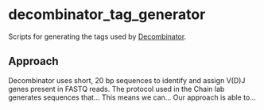 # decombinator_tag_generator

Scripts for generating the tags used by [Decombinator](https://github.com/innate2adaptive/Decombinator).

## Approach

Decombinator uses short, 20 bp sequences to identify and assign V(D)J genes present in FASTQ reads.
The protocol used in the Chain lab generates sequences that...
This means we can...
Our approach is able to...